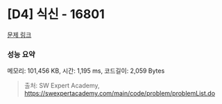 # [D4] 식신 - 16801 

[문제 링크](https://swexpertacademy.com/main/code/problem/problemDetail.do?contestProbId=AYagAnBqgFADFAQ9) 

### 성능 요약

메모리: 101,456 KB, 시간: 1,195 ms, 코드길이: 2,059 Bytes



> 출처: SW Expert Academy, https://swexpertacademy.com/main/code/problem/problemList.do
